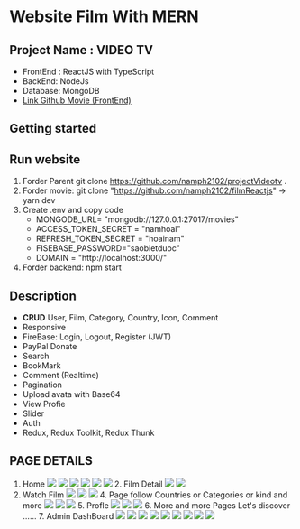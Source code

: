 # Website Film With MERN

## Project Name : VIDEO TV 

 - FrontEnd : ReactJS  with TypeScript
 - BackEnd: NodeJs
 - Database: MongoDB
 - [Link Github Movie (FrontEnd)](https://github.com/namph2102/filmReactjs) 
## Getting started

## Run website
 
 1. Forder Parent git clone https://github.com/namph2102/projectVideotv .
 2. Forder movie: git clone "https://github.com/namph2102/filmReactjs"  -> yarn dev
 3. Create .env and copy code
    - MONGODB_URL= "mongodb://127.0.0.1:27017/movies"  
    - ACCESS_TOKEN_SECRET = "namhoai" 
    - REFRESH_TOKEN_SECRET = "hoainam"
    - FISEBASE_PASSWORD="saobietduoc" 
    - DOMAIN = "http://localhost:3000/"
  4. Forder backend: npm start

 ## Description
  - **CRUD** User, Film, Category, Country, Icon, Comment
  - Responsive
  - FireBase: Login, Logout, Register (JWT)
  - PayPal Donate
  - Search
  - BookMark
  - Comment (Realtime)
  - Pagination
  - Upload avata with Base64
  - View Profie
  - Slider
  - Auth
  - Redux, Redux Toolkit, Redux Thunk

## PAGE DETAILS
   1. Home 
        <img src="/readme/home.png"/>
        <img src="/readme/home1.png"/>
        <img src="/readme/home2.png"/>
        <img src="/readme/home3.png"/>
        <img src="/readme/home4.png"/>
        <img src="/readme/home5.png"/>
    2. Film Detail
             <img src="/readme/filmdetail.png"/>
                 <img src="/readme/filmdetail1.png"/>
   3. Watch Film
        <img src="/readme/sewwfilm.png"/>
         <img src="/readme/seefilm1.png"/>
        <img src="/readme/comment.png"/>
    4. Page follow Countries or Categories or kind and more
        <img src="/readme/showallfilm.png"/>
        <img src="/readme/seeall.png"/>
        <img src="/readme/pagecontry.png"/>
    5. Profle
        <img src="/readme/profile.png"/>
        <img src="/readme/profile2.png"/>
        <img src="/readme/profileq.png"/>
    6. More and more Pages Let's  discover 
        ......
    7. Admin DashBoard
        <img src="/readme/admin.png"/>
        <img src="/readme/admin1.png"/>
        <img src="/readme/admin2.png"/>
        <img src="/readme/admin3.png"/>
        <img src="/readme/admin4.png"/>
        <img src="/readme/admin5.png"/>
        <img src="/readme/admin6.png"/>
        <img src="/readme/admin7.png"/>
        <img src="/readme/admin8.png"/>
 




